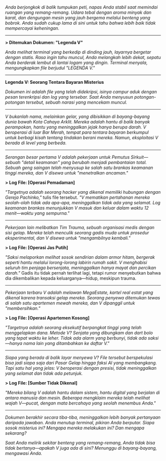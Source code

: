 _Anda berjongkok di balik tumpukan peti, napas Anda stabil saat memindai ruangan yang remang-remang. Udara tebal dengan aroma minyak dan karat, dan dengungan mesin yang jauh bergema melalui benteng yang bobrok. Anda sudah cukup lama di sini untuk tahu bahwa lebih baik tidak mempercayai keheningan._

---

**> Ditemukan Dokumen: "Legenda V"**

_Anda melihat terminal yang berkedip di dinding jauh, layarnya bergetar dengan statis. Rasa ingin tahu muncul, Anda melangkah lebih dekat, sepatu Anda berderak lembut di lantai logam yang dingin. Terminal menyala, mengungkapkan file berjudul "LEGENDA V."_

---

**Legenda V: Seorang Tentara Bayaran Misterius**

_Dokumen ini adalah file yang telah didekripsi, isinya campur aduk dengan pesan terenkripsi dan log yang tersebar. Saat Anda menyusun potongan-potongan tersebut, sebuah narasi yang mencekam muncul._

---

_V bukanlah nama, melainkan gelar, yang dibisikkan di bayang-bayang dunia bawah Kota Cahaya Arklit. Mereka adalah hantu di balik banyak perampokan, hantu yang meninggalkan jejak hanya berupa darah. V beroperasi di luar Bar Merah, tempat para tentara bayaran berkumpul untuk berbagi kisah tentang tindakan berani mereka. Namun, eksploitasi V berada di level yang berbeda._

---

_Serangan besar pertama V adalah pekerjaan untuk Pemutus Sirkuit—sebuah "detail keamanan" yang berubah menjadi pembantaian total. Sebuah geng saingan telah menyusup ke salah satu brankas keamanan tinggi mereka, dan V disewa untuk "menetralkan ancaman."_

**> Log File: [Operasi Pemadaman]**

_"Targetnya adalah seorang hacker yang dikenal memiliki hubungan dengan Gereja Pachinko,"_ tulis file tersebut. _"V mematikan pertahanan mereka seolah-olah tidak ada apa-apa, meninggalkan tidak ada yang selamat. Log keamanan brankas menunjukkan V masuk dan keluar dalam waktu 12 menit—waktu yang sempurna."_

---

_Pekerjaan lain melibatkan Tim Trauma, sebuah organisasi medis dengan sisi gelap. Mereka telah menculik seorang gadis muda untuk prosedur eksperimental, dan V disewa untuk "mengambilnya kembali."_

**> Log File: [Operasi Jas Putih]**

_"Saksi melaporkan melihat sosok sendirian dalam armor hitam, bergerak seperti hantu melalui lorong-lorong labirin rumah sakit. V menghabisi seluruh tim penjaga bersenjata, meninggalkan hanya mayat dan percikan darah."_ Gadis itu tidak pernah terlihat lagi, tetapi rumor menyebutkan bahwa dia dikembalikan kepada keluarganya—hidup, meskipun trauma.

---

_Pekerjaan terbaru V adalah melawan MegaEstate, kartel real estat yang dikenal karena transaksi gelap mereka. Seorang penyewa ditemukan tewas di salah satu apartemen mewah mereka, dan V dipanggil untuk "membersihkan."_

**> Log File: [Operasi Apartemen Kosong]**

_"Targetnya adalah seorang eksekutif berpangkat tinggi yang telah menggelapkan dana. Metode V? Senjata yang dibungkam dan dart bolo yang tepat waktu ke leher. Tidak ada alarm yang berbunyi, tidak ada saksi—hanya nama lain yang ditambahkan ke daftar V."_

---

_Siapa yang berada di balik layar menyewa V? File tersebut berspekulasi bisa jadi siapa saja dari Pasar Gelap hingga faksi AI yang membangkang. Tapi satu hal yang jelas: V beroperasi dengan presisi, tidak meninggalkan yang selamat dan tidak ada petunjuk._

**> Log File: [Sumber Tidak Dikenal]**

_"Mereka bilang V adalah hantu dalam sistem, hantu digital yang berjalan di antara manusia dan mesin. Beberapa mengklaim mereka telah melihat wajah V—pucat, dengan mata bercahaya yang seolah menembus Anda."_

---

_Dokumen berakhir secara tiba-tiba, meninggalkan lebih banyak pertanyaan daripada jawaban. Anda menutup terminal, pikiran Anda berputar. Siapa sosok misterius ini? Mengapa mereka melakukan ini? Dan mengapa sekarang?_

_Saat Anda melirik sekitar benteng yang remang-remang, Anda tidak bisa tidak bertanya—apakah V juga ada di sini? Menunggu di bayang-bayang, mengawasi Anda._

